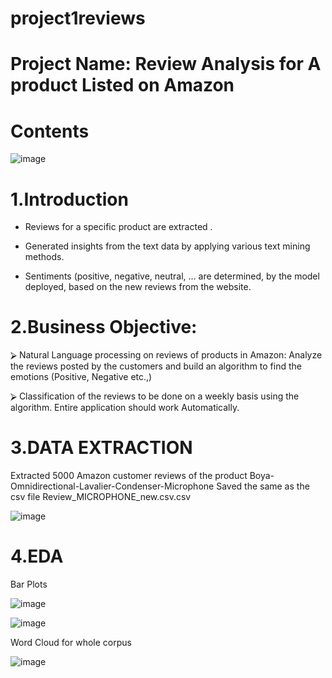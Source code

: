 # project1reviews

# Project Name: Review Analysis for A product Listed on Amazon

# Contents

![image](https://user-images.githubusercontent.com/71720761/113471286-0cb3dd80-9479-11eb-856e-d8150a659451.png)


# 1.Introduction

* Reviews for a specific product are extracted . 

* Generated  insights from the text data by applying various text mining methods. 

* Sentiments (positive, negative, neutral, … are determined, by the model deployed, based on the new reviews from the website.  

# 2.Business Objective:

⮚	Natural Language processing on reviews of products in Amazon: Analyze the reviews posted by the customers and build an algorithm to find the emotions (Positive, Negative etc.,)

⮚	Classification of the reviews to be done on a weekly basis using the algorithm. Entire application should work Automatically.

# 3.DATA EXTRACTION

Extracted 5000 Amazon customer reviews of the product Boya-Omnidirectional-Lavalier-Condenser-Microphone
Saved the same as the csv file Review_MICROPHONE_new.csv.csv

![image](https://user-images.githubusercontent.com/71720761/113474730-58718180-948f-11eb-8501-70572642482b.png)

# 4.EDA

Bar Plots

![image](https://user-images.githubusercontent.com/71720761/113474846-f9f8d300-948f-11eb-8288-c481fee6d3ad.png)

![image](https://user-images.githubusercontent.com/71720761/113474857-0bda7600-9490-11eb-8fd1-d3fd2810d1e4.png)

Word Cloud for whole corpus

![image](https://user-images.githubusercontent.com/71720761/113474879-2b719e80-9490-11eb-9d6e-8f998321e65a.png)



